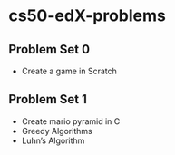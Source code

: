 # cs50-edX-problems


## Problem Set 0
* Create a game in Scratch

## Problem Set 1
* Create mario pyramid in C
* Greedy Algorithms
* Luhn’s Algorithm
